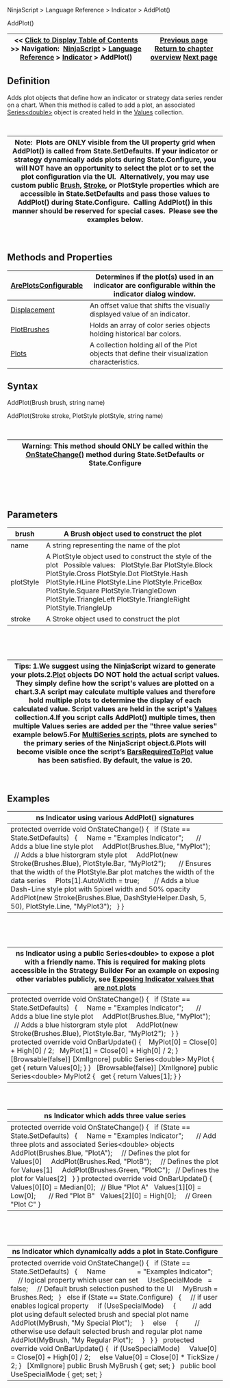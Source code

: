 ﻿


NinjaScript \> Language Reference \> Indicator \> AddPlot()






















AddPlot()







| \<\< [Click to Display Table of Contents](addplot.md) \>\> **Navigation:**     [NinjaScript](ninjascript-1.md) \> [Language Reference](language_reference_wip-1.md) \> [Indicator](indicator-1.md) \> AddPlot() | [Previous page](lines-1.md) [Return to chapter overview](indicator-1.md) [Next page](areplotsconfigurable-1.md) |
| --- | --- |











## Definition


Adds plot objects that define how an indicator or strategy data series render on a chart. When this method is called to add a plot, an associated [Series\<double\>](seriest-1.md) object is created held in the [Values](value-1.md) collection.


 




| Note:  Plots are ONLY visible from the UI property grid when AddPlot() is called from State.SetDefaults. If your indicator or strategy dynamically adds plots during State.Configure, you will NOT have an opportunity to select the plot or to set the plot configuration via the UI.  Alternatively, you may use custom public [Brush](brushes-1.md), [Stroke](stroke_class-1.md), or PlotStyle properties which are accessible in State.SetDefaults and pass those values to AddPlot() during State.Configure.  Calling AddPlot() in this manner should be reserved for special cases.  Please see the examples below. |
| --- |



 


## Methods and Properties




| [ArePlotsConfigurable](areplotsconfigurable-1.md) | Determines if the plot(s) used in an indicator are configurable within the indicator dialog window. |
| --- | --- |
| [Displacement](displacement-1.md) | An offset value that shifts the visually displayed value of an indicator. |
| [PlotBrushes](plotbrushes-1.md) | Holds an array of color series objects holding historical bar colors. |
| [Plots](plots-1.md) | A collection holding all of the Plot objects that define their visualization characteristics. |



## 


## Syntax


AddPlot(Brush brush, string name)  

AddPlot(Stroke stroke, PlotStyle plotStyle, string name)


 




| Warning: This method should ONLY be called within the [OnStateChange()](onstatechange-1.md) method during State.SetDefaults or State.Configure |
| --- |



 


 


## Parameters




| brush | A Brush object used to construct the plot |
| --- | --- |
| name | A string representing the name of the plot |
| plotStyle | A PlotStyle object used to construct the style of the plot   Possible values:   PlotStyle.Bar PlotStyle.Block PlotStyle.Cross PlotStyle.Dot PlotStyle.Hash PlotStyle.HLine PlotStyle.Line PlotStyle.PriceBox PlotStyle.Square PlotStyle.TriangleDown PlotStyle.TriangleLeft PlotStyle.TriangleRight PlotStyle.TriangleUp |
| stroke | A Stroke object used to construct the plot |



 


 




| Tips: 1\.We suggest using the NinjaScript wizard to generate your plots.2\.[Plot](plots-1.md) objects DO NOT hold the actual script values. They simply define how the script's values are plotted on a chart.3\.A script may calculate multiple values and therefore hold multiple plots to determine the display of each calculated value. Script values are held in the script's [Values](value-1.md) collection.4\.If you script calls AddPlot() multiple times, then multiple Values series are added per the "three value series" example below5\.For [MultiSeries scripts](multi-time_frame__instruments-1.md), plots are synched to the primary series of the NinjaScript object.6\.Plots will become visible once the script’s [BarsRequiredToPlot](barsrequiredtoplot-1.md) value has been satisfied. By default, the value is 20\. |
| --- |



 


## Examples




| ns Indicator using various AddPlot() signatures |
| --- |
| protected override void OnStateChange() {    if (State \=\= State.SetDefaults)    {      Name \= "Examples Indicator";        // Adds a blue line style plot      AddPlot(Brushes.Blue, "MyPlot");        // Adds a blue historgram style plot      AddPlot(new Stroke(Brushes.Blue), PlotStyle.Bar, "MyPlot2");        // Ensures that the width of the PlotStyle.Bar plot matches the width of the data series      Plots\[1].AutoWidth \= true;         // Adds a blue Dash\-Line style plot with 5pixel width and 50% opacity      AddPlot(new Stroke(Brushes.Blue, DashStyleHelper.Dash, 5, 50), PlotStyle.Line, "MyPlot3");    } } |



 


 




| ns Indicator using a public Series\<double\> to expose a plot with a friendly name. This is required for making plots accessible in the Strategy Builder For an example on exposing other variables publicly, see [Exposing Indicator values that are not plots](exposing_indicator_values_that-1.md) |
| --- |
| protected override void OnStateChange() {    if (State \=\= State.SetDefaults)    {      Name \= "Examples Indicator";        // Adds a blue line style plot      AddPlot(Brushes.Blue, "MyPlot");        // Adds a blue historgram style plot      AddPlot(new Stroke(Brushes.Blue), PlotStyle.Bar, "MyPlot2");    } }   protected override void OnBarUpdate() {    MyPlot\[0] \= Close\[0] \+ High\[0] / 2​;    MyPlot\[1] \= Close\[0] \+ High\[0] / 2​; }   \[Browsable(false)] \[XmlIgnore] public Series\<double\> MyPlot {    get { return Values\[0]; } }   \[Browsable(false)] \[XmlIgnore] public Series\<double\> MyPlot2 {    get { return Values\[1]; } } |



 


## 




| ns Indicator which adds three value series |
| --- |
| protected override void OnStateChange() {    if (State \=\= State.SetDefaults)    {      Name \= "Examples Indicator";        // Add three plots and associated Series\<double\> objects      AddPlot(Brushes.Blue, "PlotA");     // Defines the plot for Values\[0]      AddPlot(Brushes.Red, "PlotB");     // Defines the plot for Values\[1]      AddPlot(Brushes.Green, "PlotC");   // Defines the plot for Values\[2]    } } protected override void OnBarUpdate() {    Values\[0]\[0] \= Median\[0];   // Blue "Plot A"    Values\[1]\[0] \= Low\[0];       // Red "Plot B"    Values\[2]\[0] \= High\[0];     // Green "Plot C" } |



 


 




| ns Indicator which dynamically adds a plot in State.Configure |
| --- |
| protected override void OnStateChange() {    if (State \=\= State.SetDefaults)    {      Name                 \= "Examples Indicator";        // logical property which user can set      UseSpecialMode   \= false;      // Default brush selection pushed to the UI      MyBrush \= Brushes.Red;    }    else if (State \=\= State.Configure)    {      // if user enables logical property      if (UseSpecialMode)      {          // add plot using default selected brush and special plot name          AddPlot(MyBrush, "My Special Plot");      }      else      {          // otherwise use default selected brush and regular plot name          AddPlot(MyBrush, "My Regular Plot");      }    } }   protected override void OnBarUpdate() {    if (UseSpecialMode)      Value\[0] \= Close\[0] \+ High\[0] / 2;      else Value\[0] \= Close\[0] \* TickSize / 2; }   \[XmlIgnore] public Brush MyBrush { get; set; }   public bool UseSpecialMode { get; set; } |



 








